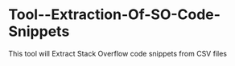 # Tool--Extraction-Of-SO-Code-Snippets
This tool will Extract Stack Overflow code snippets from CSV files
